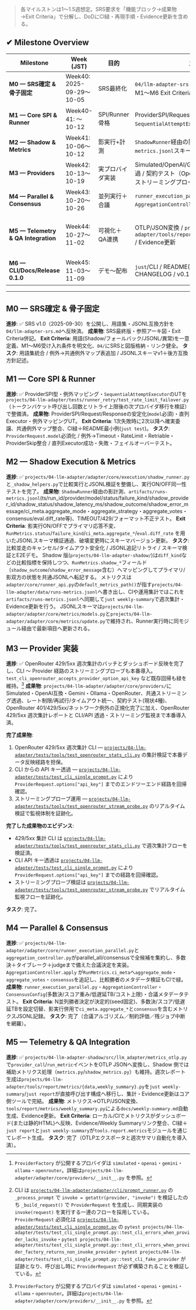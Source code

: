 > 各マイルストンは1〜1.5週想定。SRS要求を「機能ブロック→成果物→Exit Criteria」で分解し、DoDにCI緑・再現手順・Evidence更新を含める。

## ✔ Milestone Overview
| Milestone | Week (JST) | 目的 | 主な成果物 | 進捗 |
| --- | --- | --- | --- | --- |
| **M0 — SRS確定 & 骨子固定** | Week40: 2025-09-29〜10-05 | SRS最終化 | `04/llm-adapter-srs.md`最終版 / 参照アーキ図 / M1〜M6 Exit Criteria | ✅ 完了（2025-10-04 SRS v1.0確定・用語集統合完了） |
| **M1 — Core SPI & Runner** | Week40-41: 〜10-12 | SPI/Runner骨格 | ProviderSPI/Request/Response安定化 / `SequentialAttemptExecutor` / 最小UT | ✅ 完了（`projects/04-llm-adapter/tests/runner_retry/test_rate_limit_failover.py`でレート制限リトライとフォールバック遷移を検証済） |
| **M2 — Shadow & Metrics** | Week41: 10-06〜10-12 | 影実行+計測 | `ShadowRunner`経由の影計測 / `artifacts/runs-metrics.jsonl`スキーマ / 異常系テスト | ✅ 完了（比較実行APIとJSONLスキーマv1を`projects/04-llm-adapter`へ反映） |
| **M3 — Providers** | Week42: 10-13〜10-19 | 実プロバイダ実装 | Simulated/OpenAI/Gemini登録 / ストリーミング透過 / 契約テスト（OpenRouter 429/5xx 週次集計とストリーミングプローブ運用を完了） | ✅ 完了（OpenRouter 429/5xx 週次集計パイプラインとストリーミングプローブを導入し、Evidence を docs/spec/v0.2/TASKS.md に統合済[^provider-registry]） |
| **M4 — Parallel & Consensus** | Week43: 10-20〜10-26 | 並列実行＋合議 | `runner_execution_parallel.py` / `AggregationController` / 合議テスト | ✅ 完了（`runner_execution_parallel.py`と`aggregation_controller.py`で多数決・タイブレーク・差分記録を実装しイベント検証も通過） |
| **M5 — Telemetry & QA Integration** | Week44: 10-27〜11-02 | 可視化＋QA連携 | OTLP/JSON変換 / `projects/04-llm-adapter/tools/report/metrics/weekly_summary.py` / Evidence更新 | ✅ 完了（OTLP JSONエクスポータを`projects/04-llm-adapter-shadow/src/llm_adapter/{metrics_otlp.py,metrics.py,shadow_metrics.py}`で維持しつつ、週次サマリ生成ツールを`projects/04-llm-adapter/tools/report/metrics/{data.py,weekly_summary.py}`へ移行して`just report`から実行） |
| **M6 — CLI/Docs/Release 0.1.0** | Week45: 11-03〜11-09 | デモ〜配布 | `just`/CLI / README(JP/EN) / `pyproject.toml` / CHANGELOG / v0.1.0 | ✅ 完了（`docs/releases/v0.1.0.md` を整備し、OpenRouter 運用ガイドとタグ発行手順を最新化済。CLI は `prompt_runner` の RateLimiter テストや `prompts.py` 再構成で運用ガードを追加）[^m6-cli-flow] |

---

## M0 — SRS確定 & 骨子固定
**進捗**: ✅ SRS v1.0（2025-09-30）を公開し、用語集・JSONL互換方針を`04/llm-adapter-srs.md`へ反映済。
**成果物**: SRS最終版・参照アーキ図・Exit Criteria併記。
**Exit Criteria**: 用語(Shadow/フォールバック/JSONL/異常)を一意定義、M1〜M6受け入れ条件を明文化、`04/`にSRSと図版格納・リンク健全。
**タスク**: 用語集統合 / 例外→共通例外マップ表追加 / JSONLスキーマv1＋後方互換方針記述。

## M1 — Core SPI & Runner
**進捗**: ✅ ProviderSPI型・例外マッピング・`SequentialAttemptExecutor`のUTを`projects/04-llm-adapter/tests/runner_retry/test_rate_limit_failover.py`（トークンバケット呼び出し回数とリトライ上限後の次プロバイダ移行を検証）で整備済。
**成果物**: ProviderSPI/Request/Responseの安定化(`model`必須)・直列Executor・例外マッピングUT。
**Exit Criteria**: 1次失敗時に2次以降へ確実委譲、共通例外マップ整合、CI緑＋README最小例(`just test`)。
**タスク**: `ProviderRequest.model`必須化 / 例外→Timeout・RateLimit・Retriable・ProviderSkip整合 / 直列Executor成功・失敗・フェイルオーバーテスト。

## M2 — Shadow Execution & Metrics
**進捗**: ✅ `projects/04-llm-adapter/adapter/core/execution/shadow_runner.py`と`_shadow_helpers.py`で比較実行とJSONL検証を整備し、実行ON/OFF同一性テストを完了。
**成果物**: `ShadowRunner`経由の影計測、`artifacts/runs-metrics.jsonl`(ts/run_id/provider/model/status/failure_kind/shadow_provider_id/shadow_status/shadow_latency_ms/shadow_outcome/shadow_error_message/ci_meta.aggregate_mode・aggregate_strategy・aggregate_votes・consensus/eval.diff_rate等)、TIMEOUT/429/フォーマット不正テスト。
**Exit Criteria**: 影実行ON/OFFでプライマリ応答不変、`RunMetrics.status`/`failure_kind`/`ci_meta.aggregate_*`/`eval.diff_rate` を用いたJSONLスキーマ検証通過、破壊変更時にスキーマバージョン更新。
**タスク**: 比較並走のキャンセル/タイムアウト安全化 / JSONL追記リトライ / スキーマ検証とE2Eデモ。
Shadow 版(`projects/04-llm-adapter-shadow/`)は`diff_kind`などの比較指標を保持しつつ、`RunMetrics.shadow_*`フィールド（`shadow_outcome`/`shadow_error_message`含む）へマッピングしてプライマリ/影双方の状態を共通JSONLへ転記する。
メトリクスは`adapter/core/runner_api.py`の`default_metrics_path()`が指す`projects/04-llm-adapter/data/runs-metrics.jsonl`へ書き出し、CIや運用集計ではこれを`artifacts/runs-metrics.jsonl`へ同期して`just weekly-summary`で週次集計・Evidence更新を行う。
JSONLスキーマは`projects/04-llm-adapter/adapter/core/metrics/models.py`と`projects/04-llm-adapter/adapter/core/metrics/update.py`で維持され、Runner実行時に同モジュール経由で最新項目へ更新される。

## M3 — Provider 実装
**進捗**: ✅ OpenRouter 429/5xx 週次集計のバッチとダッシュボード反映を完了し、CLI 〜 Provider 経路のストリーミングプローブも本番導入。`test_cli_openrouter_accepts_provider_option_api_key` など既存回帰も緑を維持。[^provider-registry]
**成果物**: `projects/04-llm-adapter/adapter/core/providers/`にSimulated・OpenAI互換・Gemini・Ollama・OpenRouter、共通ストリーミング透過、レート制限/再試行/タイムアウト統一、契約テスト(現状4種)、OpenRouter 401/429/5xx/ネットワーク例外の正規化完了に加え、OpenRouter 429/5xx 週次集計レポートと CLI/API 透過・ストリーミング監視まで本番導入済。

**完了成果物**:

1. OpenRouter 429/5xx 週次集計 CLI — [`projects/04-llm-adapter/tests/tools/test_openrouter_stats_cli.py`](../projects/04-llm-adapter/tests/tools/test_openrouter_stats_cli.py) の集計検証で本番データ反映経路を担保。
2. CLI からの API キー透過 — [`projects/04-llm-adapter/tests/test_cli_single_prompt.py`](../projects/04-llm-adapter/tests/test_cli_single_prompt.py) により `ProviderRequest.options["api_key"]` までのエンドツーエンド経路を回帰確認。
3. ストリーミングプローブ運用 — [`projects/04-llm-adapter/tests/tools/test_openrouter_stream_probe.py`](../projects/04-llm-adapter/tests/tools/test_openrouter_stream_probe.py) のリアルタイム検証で監視体制を証跡化。

**完了した成果物のエビデンス**:
- 429/5xx 集計 CLI は [`projects/04-llm-adapter/tests/tools/test_openrouter_stats_cli.py`](../projects/04-llm-adapter/tests/tools/test_openrouter_stats_cli.py) で週次集計フローを検証済。
- CLI API キー透過は [`projects/04-llm-adapter/tests/test_cli_single_prompt.py`](../projects/04-llm-adapter/tests/test_cli_single_prompt.py) により `ProviderRequest.options["api_key"]` までの経路を回帰確認。
- ストリーミングプローブ検証は [`projects/04-llm-adapter/tests/tools/test_openrouter_stream_probe.py`](../projects/04-llm-adapter/tests/tools/test_openrouter_stream_probe.py) でリアルタイム監視フローを証跡化。

**タスク**: 完了。

[^provider-registry]: `ProviderFactory` が公開するプロバイダは `simulated`・`openai`・`gemini`・`ollama`・`openrouter`。詳細は`projects/04-llm-adapter/adapter/core/providers/__init__.py` を参照。

[^m6-cli-flow]: CLI は [`projects/04-llm-adapter/adapter/cli/prompt_runner.py`](../projects/04-llm-adapter/adapter/cli/prompt_runner.py) の `_process_prompt` で `invoke = getattr(provider, "invoke")` を検証したのち `_build_request()` で `ProviderRequest` を生成し、同期実装の `invoke(request)` を実行する一連のフローを採用している。`ProviderRequest` 必須化は [`projects/04-llm-adapter/tests/test_cli_single_prompt.py`](../projects/04-llm-adapter/tests/test_cli_single_prompt.py) の `pytest projects/04-llm-adapter/tests/test_cli_single_prompt.py::test_cli_errors_when_provider_lacks_invoke`・`pytest projects/04-llm-adapter/tests/test_cli_single_prompt.py::test_cli_errors_when_provider_factory_returns_non_invoke_provider`・`pytest projects/04-llm-adapter/tests/test_cli_single_prompt.py::test_cli_fake_provider` が証跡となり、呼び出し時に `ProviderRequest` が必ず構築されることを検証している。

## M4 — Parallel & Consensus
**進捗**: ✅ `projects/04-llm-adapter/adapter/core/runner_execution_parallel.py`と`aggregation_controller.py`がparallel_all/consensusで全候補を集約し、多数決＋タイブレーク＋judgeまで備えた合議決定を実装。`AggregationController.apply` が`RunMetrics.ci_meta`へ`aggregate_mode`・`aggregate_votes`・`consensus`を追記し、比較勝者のメタデータ検証もCIで緑。
**成果物**: `runner_execution_parallel.py`・`AggregationController`・`ConsensusConfig`(多数決/スコア重み/低遅延TB/コスト上限)・合議メタデータテスト。
**Exit Criteria**: N並列勝者決定が決定的(seed固定)、多数決/スコア/低遅延TBを設定切替、影実行併用で`ci_meta.aggregate_*`と`consensus`を含むメトリクスJSONL記録。
**タスク**: 完了（合議アルゴリズム／制約評価／残ジョブ中断を網羅）。

## M5 — Telemetry & QA Integration
**進捗**: ✅ `projects/04-llm-adapter-shadow/src/llm_adapter/metrics_otlp.py`で`provider_call`/`run_metric`イベントをOTLP JSONへ変換し、Shadow 側では補助メトリクス処理（`metrics.py`/`shadow_metrics.py`）も維持。週次レポート生成は`projects/04-llm-adapter/tools/report/metrics/{data,weekly_summary}.py`を`just weekly-summary`/`just report`が直接呼び出す構成へ移行し、集計・Evidence更新はコア側ツールで完結。
**成果物**: メトリクス→OTLP/JSON変換、`tools/report/metrics/weekly_summary.py`による`docs/weekly-summary.md`自動生成、Evidence更新。
**Exit Criteria**: ローカル/CIでメトリクスがダッシュボード(または静的HTML)へ反映、Evidence/Weekly Summaryリンク整合、CI緑＋`just report`と`just weekly-summary`が`tools.report.metrics`モジュールを通じてレポート生成。
**タスク**: 完了（OTLPエクスポータと週次サマリ自動化を導入済）。
